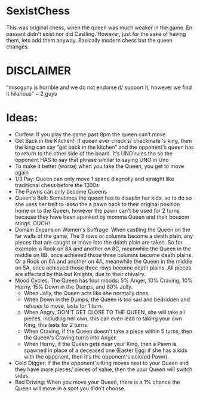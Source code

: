# SexistChess
This was original chess, when the queen was much weaker in the game. En passant didn't exist nor did Castling. However, just for the sake of having them, lets add them anyway. Basically modern chess but the queen changes.

# DISCLAIMER 
 “misogyny is horrible and we do not endorse it/ support it, however we find it hilarious" ~ 2 guys

 # Ideas:
 - Curfew: If you play the game past 8pm the queen can’t move
 - Get Back in the Kitchen!: If queen ever check’s/ checkmate ‘s king, then the king can say “get back in the kitchen” and the opponent's queen has to return to the other side of the board. It’s UNO rules tho so the opponent HAS to say that phrase similar to saying UNO in Uno
 - To make it better (worse) when you take the Queen, you get to move again
 - 1/3 Pay: Queen can only move 1 space diagnolly and straight like traditional chess before the 1300s
 - The Pawns can only become Queens 
 - Queen's Belt: Sometimes the queen has to disaplin her kids, so to do so she uses her belt to lasso the a pawn back to their original position home or to the Queen, however the pawn can't be used for 2 turns because they have been spanked by momma Queen and their bousom stings. OUCH!
 - Domain Expansion Women's Suffrage: When castling the Queen on the far walls of the game, The 3 rows or columns become a death plain, any pieces that are caught or move into the death plain are taken. So for example: a Rook on 8A and another on 8C, meanwhile the Queen in the middle on 8B, once achieved those three columns become death plains. Or a Rook on 6A and another on 4A, meanwhile the Queen in the middle on 5A, once achieved those three rows become death plains. All pieces are effected by this but Knights, due to their chivalry.
 - Mood Cycles: The Queen has four moods: 5% Anger, 10% Craving, 10% Horny, 15% Down in the Dumps, and 60% Jolly.
    - When Jolly, the Queen acts like she normally does.
    - When Down in the Dumps, the Queen is too sad and bedridden and refuses to move, lasts for 1 turn.
    - When Angry, DON'T GET CLOSE TO THE QUEEN, she will take all pieces, including her own, this can even lead to taking your own King, this lasts for 2 turns.
    - When Craving, if the Queen doesn't take a piece within 5 turns, then the Queen's Craving turns into Anger.
    - When Horny, if the Queen gets near your King, then a Pawn is spawned in place of a deceased one (Easter Egg: if she has a kids with the opponent, then it's the opponent's colored Pawn).
 - Gold Digger: If the the opponent's King moves next to your Queen and they have more pieces/ pieces of value, then the your Queen will switch sides.
 - Bad Driving: When you move your Queen, there is a 1% chance the Queen will move in a spot you didn't choose. 
